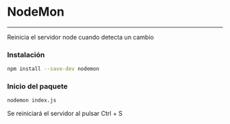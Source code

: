 <h1>NodeMon</h1>

---------

<p>Reinicia el servidor node cuando detecta un cambio</p>



<h3>Instalación</h3>

```bash
npm install --save-dev nodemon
```



<h3>Inicio del paquete</h3>

```bash
nodemon index.js
```

<p>Se reiniciará el servidor al pulsar Ctrl + S</p>